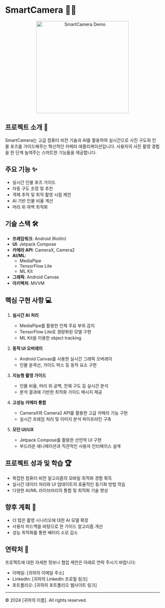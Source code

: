 # SmartCamera 📸🧠

<p align="center">
  <img src="path_to_your_gif.gif" alt="SmartCamera Demo" width="300">
</p>

## 프로젝트 소개 🚀

SmartCamera는 고급 컴퓨터 비전 기술과 AI를 활용하여 실시간으로 사진 구도와 인물 포즈를 가이드해주는 혁신적인 카메라 애플리케이션입니다. 사용자의 사진 촬영 경험을 한 단계 높여주는 스마트한 기능들을 제공합니다.

## 주요 기능 ✨

- 실시간 인물 포즈 가이드
- 자동 구도 조정 및 추천
- 객체 추적 및 최적 촬영 시점 제안
- AI 기반 인물 비율 계산
- 머리 위 여백 최적화

## 기술 스택 🛠️

- **프레임워크**: Android (Kotlin)
- **UI**: Jetpack Compose
- **카메라 API**: CameraX, Camera2
- **AI/ML**:
  - MediaPipe
  - TensorFlow Lite
  - ML Kit
- **그래픽**: Android Canvas
- **아키텍처**: MVVM

## 핵심 구현 사항 💻

1. **실시간 AI 처리**
   - MediaPipe를 활용한 인체 주요 부위 감지
   - TensorFlow Lite로 경량화된 모델 구현
   - ML Kit을 이용한 object tracking

2. **동적 UI 오버레이**
   - Android Canvas를 사용한 실시간 그래픽 오버레이
   - 인물 윤곽선, 가이드 박스 등 동적 요소 구현

3. **지능형 촬영 가이드**
   - 인물 비율, 머리 위 공백, 전체 구도 등 실시간 분석
   - 분석 결과에 기반한 최적화 가이드 메시지 제공

4. **고성능 카메라 통합**
   - CameraX와 Camera2 API를 활용한 고급 카메라 기능 구현
   - 실시간 프레임 처리 및 이미지 분석 파이프라인 구축

5. **모던 UI/UX**
   - Jetpack Compose를 활용한 선언적 UI 구현
   - 부드러운 애니메이션과 직관적인 사용자 인터페이스 설계

## 프로젝트 성과 및 학습 🏆

- 복잡한 컴퓨터 비전 알고리즘의 모바일 최적화 경험 획득
- 실시간 데이터 처리와 UI 업데이트의 효율적인 동기화 방법 학습
- 다양한 AI/ML 라이브러리의 통합 및 최적화 기술 향상

## 향후 계획 🔮

- 더 많은 촬영 시나리오에 대한 AI 모델 확장
- 사용자 피드백을 바탕으로 한 가이드 알고리즘 개선
- 성능 최적화를 통한 배터리 소모 감소

## 연락처 📮

프로젝트에 대한 자세한 정보나 협업 제안은 아래로 연락 주시기 바랍니다:

- 이메일: [귀하의 이메일 주소]
- LinkedIn: [귀하의 LinkedIn 프로필 링크]
- 포트폴리오: [귀하의 포트폴리오 웹사이트 링크]

---

© 2024 [귀하의 이름]. All rights reserved.
